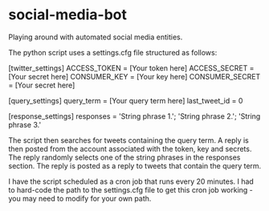 # social-media-bot
Playing around with automated social media entities.

The python script uses a settings.cfg file structured as follows:

[twitter_settings]
ACCESS_TOKEN = [Your token here]
ACCESS_SECRET = [Your secret here]
CONSUMER_KEY = [Your key here]
CONSUMER_SECRET = [Your secret here]

[query_settings]
query_term = [Your query term here]
last_tweet_id = 0

[response_settings]
responses =
	'String phrase 1.';
	'String phrase 2.';
	'String phrase 3.'

The script then searches for tweets containing the query term. A reply is then posted from the account associated with the token, key and secrets. The reply randomly selects one of the string phrases in the responses section. The reply is posted as a reply to tweets that contain the query term.

I have the script scheduled as a cron job that runs every 20 minutes. I had to hard-code the path to the settings.cfg file to get this cron job working - you may need to modify for your own path.